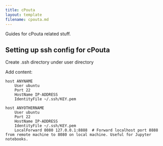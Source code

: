 ```yaml
---
title: cPouta
layout: template
filename: cpouta.md
---
```


Guides for cPouta related stuff.

## Setting up ssh config for cPouta

Create .ssh directory under user directory

Add content:

```
host ANYNAME
	User ubuntu
	Port 22
	HostName IP-ADDRESS
	IdentityFile ~/.ssh/KEY.pem
	
host ANYOTHERNAME
	User ubuntu
	Port 22
	HostName IP-ADDRESS
	IdentityFile ~/.ssh/KEY.pem
	LocalForward 8080 127.0.0.1:8888  # Forward localhost port 8888 from remote machine to 8080 on local machine. Useful for Jupyter notebooks.
```
